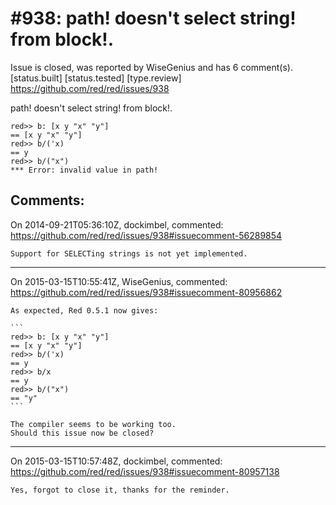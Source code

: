 
#938: path! doesn't select string! from block!.
================================================================================
Issue is closed, was reported by WiseGenius and has 6 comment(s).
[status.built] [status.tested] [type.review]
<https://github.com/red/red/issues/938>

path! doesn't select string! from block!.

```
red>> b: [x y "x" "y"]
== [x y "x" "y"]
red>> b/('x)
== y
red>> b/("x")
*** Error: invalid value in path!
```



Comments:
--------------------------------------------------------------------------------

On 2014-09-21T05:36:10Z, dockimbel, commented:
<https://github.com/red/red/issues/938#issuecomment-56289854>

    Support for SELECTing strings is not yet implemented.

--------------------------------------------------------------------------------

On 2015-03-15T10:55:41Z, WiseGenius, commented:
<https://github.com/red/red/issues/938#issuecomment-80956862>

    As expected, Red 0.5.1 now gives:
    
    ```
    red>> b: [x y "x" "y"]
    == [x y "x" "y"]
    red>> b/('x)
    == y
    red>> b/x
    == y
    red>> b/("x")
    == "y"
    ```
    
    The compiler seems to be working too.
    Should this issue now be closed?

--------------------------------------------------------------------------------

On 2015-03-15T10:57:48Z, dockimbel, commented:
<https://github.com/red/red/issues/938#issuecomment-80957138>

    Yes, forgot to close it, thanks for the reminder.

